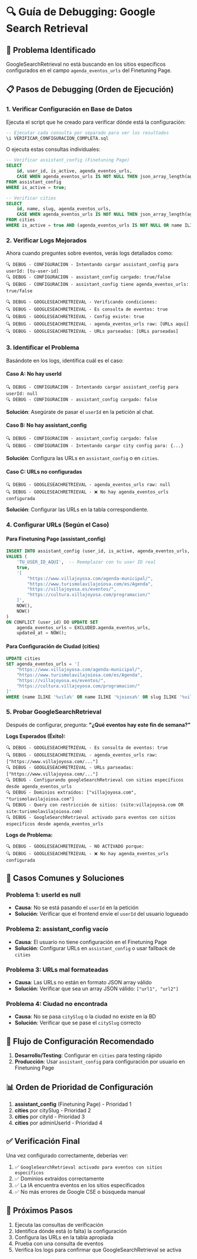 # 🔍 Guía de Debugging: Google Search Retrieval

## 🚨 **Problema Identificado**

GoogleSearchRetrieval no está buscando en los sitios específicos configurados en el campo `agenda_eventos_urls` del Finetuning Page.

## 📋 **Pasos de Debugging (Orden de Ejecución)**

### **1. Verificar Configuración en Base de Datos**

Ejecuta el script que he creado para verificar dónde está la configuración:

```sql
-- Ejecutar cada consulta por separado para ver los resultados
\i VERIFICAR_CONFIGURACION_COMPLETA.sql
```

O ejecuta estas consultas individuales:

```sql
-- Verificar assistant_config (Finetuning Page)
SELECT 
    id, user_id, is_active, agenda_eventos_urls,
    CASE WHEN agenda_eventos_urls IS NOT NULL THEN json_array_length(agenda_eventos_urls) ELSE 0 END as num_urls
FROM assistant_config 
WHERE is_active = true;

-- Verificar cities
SELECT 
    id, name, slug, agenda_eventos_urls,
    CASE WHEN agenda_eventos_urls IS NOT NULL THEN json_array_length(agenda_eventos_urls) ELSE 0 END as num_urls
FROM cities 
WHERE is_active = true AND (agenda_eventos_urls IS NOT NULL OR name ILIKE '%vila%');
```

### **2. Verificar Logs Mejorados**

Ahora cuando preguntes sobre eventos, verás logs detallados como:

```
🔍 DEBUG - CONFIGURACION - Intentando cargar assistant_config para userId: [tu-user-id]
🔍 DEBUG - CONFIGURACION - assistant_config cargado: true/false
🔍 DEBUG - CONFIGURACION - assistant_config tiene agenda_eventos_urls: true/false

🔍 DEBUG - GOOGLESEACHRETRIEVAL - Verificando condiciones:
🔍 DEBUG - GOOGLESEACHRETRIEVAL - Es consulta de eventos: true
🔍 DEBUG - GOOGLESEACHRETRIEVAL - Config existe: true
🔍 DEBUG - GOOGLESEACHRETRIEVAL - agenda_eventos_urls raw: [URLs aquí]
🔍 DEBUG - GOOGLESEACHRETRIEVAL - URLs parseadas: [URLs parseadas]
```

### **3. Identificar el Problema**

Basándote en los logs, identifica cuál es el caso:

#### **Caso A: No hay userId**
```
🔍 DEBUG - CONFIGURACION - Intentando cargar assistant_config para userId: null
🔍 DEBUG - CONFIGURACION - assistant_config cargado: false
```
**Solución**: Asegúrate de pasar el `userId` en la petición al chat.

#### **Caso B: No hay assistant_config**
```
🔍 DEBUG - CONFIGURACION - assistant_config cargado: false
🔍 DEBUG - CONFIGURACION - Intentando cargar city config para: {...}
```
**Solución**: Configura las URLs en `assistant_config` o en `cities`.

#### **Caso C: URLs no configuradas**
```
🔍 DEBUG - GOOGLESEACHRETRIEVAL - agenda_eventos_urls raw: null
🔍 DEBUG - GOOGLESEACHRETRIEVAL - ❌ No hay agenda_eventos_urls configurada
```
**Solución**: Configurar las URLs en la tabla correspondiente.

### **4. Configurar URLs (Según el Caso)**

#### **Para Finetuning Page (assistant_config)**
```sql
INSERT INTO assistant_config (user_id, is_active, agenda_eventos_urls, created_at, updated_at)
VALUES (
    'TU_USER_ID_AQUI',  -- Reemplazar con tu user ID real
    true,
    '[
        "https://www.villajoyosa.com/agenda-municipal/",
        "https://www.turismolavilajoiosa.com/es/Agenda",
        "https://villajoyosa.es/eventos/",
        "https://cultura.villajoyosa.com/programacion/"
    ]',
    NOW(),
    NOW()
)
ON CONFLICT (user_id) DO UPDATE SET
    agenda_eventos_urls = EXCLUDED.agenda_eventos_urls,
    updated_at = NOW();
```

#### **Para Configuración de Ciudad (cities)**
```sql
UPDATE cities 
SET agenda_eventos_urls = '[
    "https://www.villajoyosa.com/agenda-municipal/",
    "https://www.turismolavilajoiosa.com/es/Agenda",
    "https://villajoyosa.es/eventos/",
    "https://cultura.villajoyosa.com/programacion/"
]'
WHERE (name ILIKE '%vila%' OR name ILIKE '%joiosa%' OR slug ILIKE '%vila%' OR slug ILIKE '%joiosa%');
```

### **5. Probar GoogleSearchRetrieval**

Después de configurar, pregunta: **"¿Qué eventos hay este fin de semana?"**

**Logs Esperados (Éxito):**
```
🔍 DEBUG - GOOGLESEACHRETRIEVAL - Es consulta de eventos: true
🔍 DEBUG - GOOGLESEACHRETRIEVAL - agenda_eventos_urls raw: ["https://www.villajoyosa.com/..."]
🔍 DEBUG - GOOGLESEACHRETRIEVAL - URLs parseadas: ["https://www.villajoyosa.com/..."]
🔍 DEBUG - Configurando googleSearchRetrieval con sitios específicos desde agenda_eventos_urls
🔍 DEBUG - Dominios extraídos: ["villajoyosa.com", "turismolavilajoiosa.com"]
🔍 DEBUG - Query con restricción de sitios: (site:villajoyosa.com OR site:turismolavilajoiosa.com)
🔍 DEBUG - GoogleSearchRetrieval activado para eventos con sitios específicos desde agenda_eventos_urls
```

**Logs de Problema:**
```
🔍 DEBUG - GOOGLESEACHRETRIEVAL - NO ACTIVADO porque:
🔍 DEBUG - GOOGLESEACHRETRIEVAL - ❌ No hay agenda_eventos_urls configurada
```

## 🎯 **Casos Comunes y Soluciones**

### **Problema 1: userId es null**
- **Causa**: No se está pasando el `userId` en la petición
- **Solución**: Verificar que el frontend envíe el `userId` del usuario logueado

### **Problema 2: assistant_config vacío**
- **Causa**: El usuario no tiene configuración en el Finetuning Page
- **Solución**: Configurar URLs en `assistant_config` o usar fallback de `cities`

### **Problema 3: URLs mal formateadas**
- **Causa**: Las URLs no están en formato JSON array válido
- **Solución**: Verificar que sea un array JSON válido: `["url1", "url2"]`

### **Problema 4: Ciudad no encontrada**
- **Causa**: No se pasa `citySlug` o la ciudad no existe en la BD
- **Solución**: Verificar que se pase el `citySlug` correcto

## 🔄 **Flujo de Configuración Recomendado**

1. **Desarrollo/Testing**: Configurar en `cities` para testing rápido
2. **Producción**: Usar `assistant_config` para configuración por usuario en Finetuning Page

## 📊 **Orden de Prioridad de Configuración**

1. **assistant_config** (Finetuning Page) - Prioridad 1
2. **cities** por citySlug - Prioridad 2  
3. **cities** por cityId - Prioridad 3
4. **cities** por adminUserId - Prioridad 4

## ✅ **Verificación Final**

Una vez configurado correctamente, deberías ver:

1. ✅ `GoogleSearchRetrieval activado para eventos con sitios específicos`
2. ✅ Dominios extraídos correctamente
3. ✅ La IA encuentra eventos en los sitios especificados
4. ✅ No más errores de Google CSE o búsqueda manual

## 🚀 **Próximos Pasos**

1. Ejecuta las consultas de verificación
2. Identifica dónde está (o falta) la configuración
3. Configura las URLs en la tabla apropiada
4. Prueba con una consulta de eventos
5. Verifica los logs para confirmar que GoogleSearchRetrieval se activa
